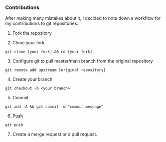 ### Contributions

After making many mistakes about it, I decided to note down a workflow for my contributions to git repositories.

1. Fork the repository

2. Clone your fork
```
git clone [your fork] && cd [your fork]
```
3. Configure git to pull master/main branch from the original repository
```
git remote add upstream [original repository]
```
4. Create your branch
```
git checkout -b <your branch>
```
5. Commit
```
git add -A && git commit -m "commit message"
```
6. Push
```
git push
```

7. Create a merge request or a pull request.
